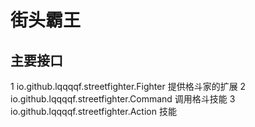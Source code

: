 # 街头霸王
## 主要接口
1 io.github.lqqqqf.streetfighter.Fighter 
提供格斗家的扩展 
2 io.github.lqqqqf.streetfighter.Command 
调用格斗技能 
3 io.github.lqqqqf.streetfighter.Action 
技能
